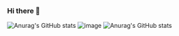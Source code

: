 ### Hi there 👋

<!--
**AlexRepaire/AlexRepaire** is a ✨ _special_ ✨ repository because its `README.md` (this file) appears on your GitHub profile.

Here are some ideas to get you started:

- 🔭 I’m currently working on ...
- 🌱 I’m currently learning ...
- 👯 I’m looking to collaborate on ...
- 🤔 I’m looking for help with ...
- 💬 Ask me about ...
- 📫 How to reach me: ...
- 😄 Pronouns: ...
- ⚡ Fun fact: ...
-->
![Anurag's GitHub stats](https://github-readme-stats.vercel.app/api?username=AlexRepaire&theme=default&show_icons=true)
![image](https://user-images.githubusercontent.com/56023123/139926941-37db8dfa-4ea4-4c66-ad24-2d0cd1dfb201.png)
![Anurag's GitHub stats](https://github-readme-stats.vercel.app/api?username=anuraghazra&theme=dark&show_icons=true)
